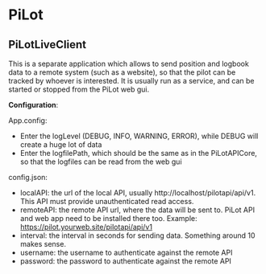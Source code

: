 # PiLot
## PiLotLiveClient

This is a separate application which allows to send position and logbook data to a remote system (such as a website), so that the pilot can be tracked by whoever is interested. It is usually run as a service, and can be started or stopped from the PiLot web gui. 

**Configuration**: 

App.config: 
- Enter the logLevel (DEBUG, INFO, WARNING, ERROR), while DEBUG will create a huge lot of data
- Enter the logfilePath, which should be the same as in the PiLotAPICore, so that the logfiles can be read from the web gui

config.json: 

- localAPI: the url of the local API, usually http://localhost/pilotapi/api/v1. This API must provide unauthenticated read access.
- remoteAPI: the remote API url, where the data will be sent to. PiLot API and web app need to be installed there too. Example: https://pilot.yourweb.site/pilotapi/api/v1
- interval: the interval in seconds for sending data. Something around 10 makes sense.
- username: the username to authenticate against the remote API
- password: the password to authenticate against the remote API 
